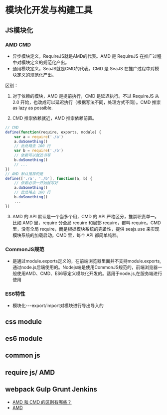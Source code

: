 # 模块化开发与构建工具

## JS模块化

### AMD CMD

- 异步模块定义，RequireJS就是AMD的代表。AMD 是 RequireJS 在推广过程中对模块定义的规范化产出。
- 通用模块定义，SeaJS就是CMD的代表。CMD 是 SeaJS 在推广过程中对模块定义的规范化产出。

区别：
1. 对于依赖的模块，AMD 是提前执行，CMD 是延迟执行。不过 RequireJS 从 2.0 开始，也改成可以延迟执行（根据写法不同，处理方式不同）。CMD 推崇 as lazy as possible.

2. CMD 推崇依赖就近，AMD 推崇依赖前置。
```js
// CMD
define(function(require, exports, module) {   
    var a = require('./a')   
    a.doSomething()   
    // 此处略去 100 行   
    var b = require('./b') 
    // 依赖可以就近书写   
    b.doSomething()   
    // ... 
})
// AMD 默认推荐的是
define(['./a', './b'], function(a, b) {  
    // 依赖必须一开始就写好    
    a.doSomething()    
    // 此处略去 100 行    
    b.doSomething()    
    ...
})
```
3. AMD 的 API 默认是一个当多个用，CMD 的 API 严格区分，推崇职责单一。比如 AMD 里，require 分全局 require 和局部 require，都叫 require。CMD 里，没有全局 require，而是根据模块系统的完备性，提供 seajs.use 来实现模块系统的加载启动。CMD 里，每个 API 都简单纯粹。

### CommonJS规范

- 是通过module.exports定义的，在前端浏览器里面并不支持module.exports,通过node.js后端使用的。Nodejs端是使用CommonJS规范的，前端浏览器一般使用AMD、CMD、ES6等定义模块化开发的。适用于node.js,在服务端进行使用

### ES6特性

- 模块化---export/import对模块进行导出导入的

## css module

## es6 module

## common js

## require js/ AMD

## webpack Gulp Grunt Jenkins

- [AMD 和 CMD 的区别有哪些？](https://www.zhihu.com/question/20351507)
- [AMD](https://github.com/seajs/seajs/issues/277)